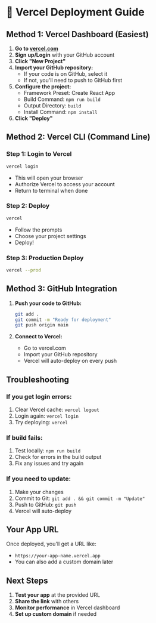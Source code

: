 # 🚀 Vercel Deployment Guide

## Method 1: Vercel Dashboard (Easiest)

1. **Go to [vercel.com](https://vercel.com)**
2. **Sign up/Login** with your GitHub account
3. **Click "New Project"**
4. **Import your GitHub repository:**
   - If your code is on GitHub, select it
   - If not, you'll need to push to GitHub first
5. **Configure the project:**
   - Framework Preset: Create React App
   - Build Command: `npm run build`
   - Output Directory: `build`
   - Install Command: `npm install`
6. **Click "Deploy"**

## Method 2: Vercel CLI (Command Line)

### Step 1: Login to Vercel
```bash
vercel login
```
- This will open your browser
- Authorize Vercel to access your account
- Return to terminal when done

### Step 2: Deploy
```bash
vercel
```
- Follow the prompts
- Choose your project settings
- Deploy!

### Step 3: Production Deploy
```bash
vercel --prod
```

## Method 3: GitHub Integration

1. **Push your code to GitHub:**
   ```bash
   git add .
   git commit -m "Ready for deployment"
   git push origin main
   ```

2. **Connect to Vercel:**
   - Go to vercel.com
   - Import your GitHub repository
   - Vercel will auto-deploy on every push

## Troubleshooting

### If you get login errors:
1. Clear Vercel cache: `vercel logout`
2. Login again: `vercel login`
3. Try deploying: `vercel`

### If build fails:
1. Test locally: `npm run build`
2. Check for errors in the build output
3. Fix any issues and try again

### If you need to update:
1. Make your changes
2. Commit to Git: `git add . && git commit -m "Update"`
3. Push to GitHub: `git push`
4. Vercel will auto-deploy

## Your App URL

Once deployed, you'll get a URL like:
- `https://your-app-name.vercel.app`
- You can also add a custom domain later

## Next Steps

1. **Test your app** at the provided URL
2. **Share the link** with others
3. **Monitor performance** in Vercel dashboard
4. **Set up custom domain** if needed
